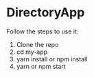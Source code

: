 # DirectoryApp

Follow the steps to use it:

1) Clone the repo
2) cd my-app
3) yarn install or npm install
4) yarn or npm start
